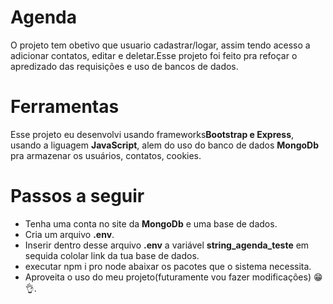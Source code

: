 # Agenda
O projeto tem obetivo que usuario cadastrar/logar, assim tendo acesso a adicionar contatos, editar e deletar.Esse projeto foi feito pra refoçar o apredizado das requisições e uso de bancos de dados.

# Ferramentas
Esse projeto eu desenvolvi usando frameworks<strong>Bootstrap e Express</strong>, usando a liguagem <strong>JavaScript</strong>, alem do uso do banco de dados <strong>MongoDb</strong> pra armazenar os usuários, contatos, cookies.

# Passos a seguir
- Tenha uma conta no site da <strong>MongoDb</strong> e uma base de dados.
- Cria um arquivo <strong>.env</strong>.
- Inserir dentro desse arquivo <strong>.env</strong> a variável <strong>string_agenda_teste</strong> em sequida cololar link da tua base de dados.
- executar npm i pro node abaixar os pacotes que o sistema necessita.
- Aproveita o uso do meu projeto(futuramente vou fazer modificações) 😁👌.
